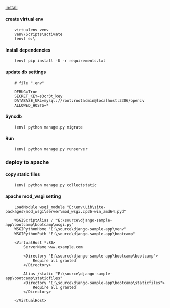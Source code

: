 
[install](https://github.com/vitorfs/bootcamp/wiki/Installing-and-Running-Bootcamp)

#### create virtual env
```
    virtualenv venv
    venv\Scripts\activate
    (env) e:\
```


####  Install dependencies
```
    (env) pip install -U -r requirements.txt
```


#### update db settings
```
    # file ".env"

    DEBUG=True
    SECRET_KEY=s3cr3t_key
    DATABASE_URL=mysql://root:rootadmin@localhost:3306/opencv
    ALLOWED_HOSTS=*
```



#### Syncdb
```
    (env) python manage.py migrate
```

#### Run
```
    (env) python manage.py runserver
```


### deploy to apache 

#### copy static files
```
    (env) python manage.py collectstatic
```

#### apache mod_wsgi setting 
```
    LoadModule wsgi_module "E:\env\Lib\site-packages\mod_wsgi\server\mod_wsgi.cp36-win_amd64.pyd"

    WSGIScriptAlias / "E:\source\django-sample-app\bootcamp\bootcamp\wsgi.py"
    WSGIPythonHome "E:\source\django-sample-app\venv"
    WSGIPythonPath "E:\source\django-sample-app\bootcamp"

    <VirtualHost *:80>
        ServerName www.example.com
        
        <Directory "E:\source\django-sample-app\bootcamp\bootcamp">
            Require all granted
        </Directory>
        
        Alias /static "E:\source\django-sample-app\bootcamp\staticfiles"
        <Directory "E:\source\django-sample-app\bootcamp\staticfiles">
            Require all granted
        </Directory>

    </VirtualHost>
``` 



